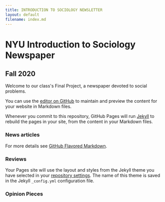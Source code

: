 ```yaml
---
title: INTRODUCTION TO SOCIOLOGY NEWSLETTER
layout: default
filename: index.md
--- 
```


# NYU Introduction to Sociology Newspaper
## Fall 2020

Welcome to our class's Final Project, a newspaper devoted to social problems. 

You can use the [editor on GitHub](https://github.com/Carlyrknight/intro_simple/edit/gh-pages/index.md) to maintain and preview the content for your website in Markdown files.

Whenever you commit to this repository, GitHub Pages will run [Jekyll](https://jekyllrb.com/) to rebuild the pages in your site, from the content in your Markdown files.

### News articles

For more details see [GitHub Flavored Markdown](https://guides.github.com/features/mastering-markdown/).

### Reviews

Your Pages site will use the layout and styles from the Jekyll theme you have selected in your [repository settings](https://github.com/Carlyrknight/intro_simple/settings). The name of this theme is saved in the Jekyll `_config.yml` configuration file.

### Opinion Pieces

